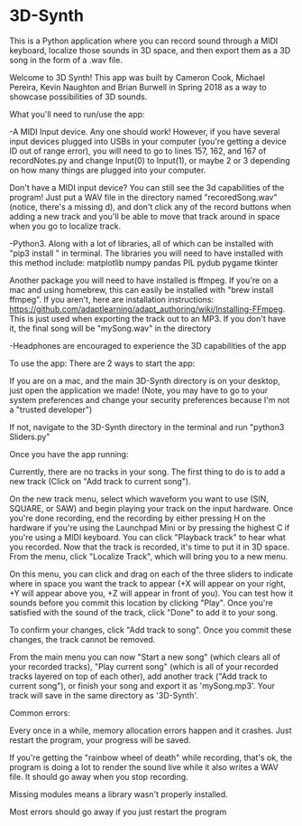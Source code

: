 # 3D-Synth
This is a Python application where you can record sound through a MIDI keyboard, localize those sounds in 3D space, and then export them as a 3D song in the form of a .wav file.

Welcome to 3D Synth! This app was built by Cameron Cook, Michael Pereira, Kevin
Naughton and Brian Burwell in Spring 2018 as a way to showcase possibilities of
3D sounds.

What you'll need to run/use the app:

-A MIDI Input device. Any one should work! However, if you have several input
devices plugged into USBs in your computer (you're getting a device ID out of
range error), you will need to go to lines 157, 162, and 167 of recordNotes.py
and change Input(0) to Input(1), or maybe 2 or 3 depending on how many things
are plugged into your computer.

Don't have a MIDI input device? You can still see the 3d capabilities of the
program! Just put a WAV file in the directory named "recoredSong.wav" (notice,
there's a missing d), and don't click any of the record buttons when adding a
new track and you'll be able to move that track around in space when you go to
localize track.

-Python3. Along with a lot of libraries, all of which can be installed with
"pip3 install <library name>" in terminal. The libraries you will need to have
installed with this method include:
matplotlib
numpy
pandas
PIL
pydub
pygame
tkinter

Another package you will need to have installed is ffmpeg. If you're on a mac
and using homebrew, this can easily be installed with "brew install ffmpeg".
If you aren't, here are installation instructions:
https://github.com/adaptlearning/adapt_authoring/wiki/Installing-FFmpeg.
This is just used when exporting the track out to an MP3. If you don't have it,
the final song will be "mySong.wav" in the directory

-Headphones are encouraged to experience the 3D capabilities of the app

To use the app:
There are 2 ways to start the app:

If you are on a mac, and the main 3D-Synth directory is on your desktop, just
open the application we made! (Note, you may have to go to your system
preferences and change your security preferences because I'm not a "trusted
developer")

If not, navigate to the 3D-Synth directory in the terminal and run "python3
Sliders.py"

Once you have the app running:

Currently, there are no tracks in your song. The first thing to do is to add a new track (Click on "Add track to current song").

On the new track menu, select which waveform you want to use (SIN, SQUARE, or SAW) and begin playing your track on the input hardware. Once you're done recording, end the recording by either pressing H on the hardware if you're using the Launchpad Mini or by pressing the highest C if you're using a MIDI keyboard. You can click "Playback track" to hear what you recorded. Now that the track is recorded, it's time to put it in 3D space. From the menu, click "Localize Track", which will bring you to a new menu.

On this menu, you can click and drag on each of the three sliders to indicate where in space you want the track to appear (+X will appear on your right, +Y will appear above you, +Z will appear in front of you). You can test how it sounds before you commit this location by clicking "Play". Once you're satisfied with the sound of the track, click "Done" to add it to your song.

To confirm your changes, click "Add track to song". Once you commit these changes, the track cannot be removed.

From the main menu you can now "Start a new song" (which clears all of your recorded tracks), "Play current song" (which is all of your recorded tracks layered on top of each other), add another track ("Add track to current song"), or finish your song and export it as 'mySong.mp3'. Your track will save in the same directory as '3D-Synth'.



Common errors:

Every once in a while, memory allocation errors happen and it crashes. Just
restart the program, your progress will be saved.

If you're getting the "rainbow wheel of death" while recording, that's ok, the
program is doing a lot to render the sound live while it also writes a WAV file.
It should go away when you stop recording.

Missing modules means a library wasn't properly installed.

Most errors should go away if you just restart the program
